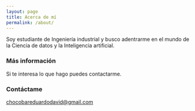 ```yaml
---
layout: page
title: Acerca de mí
permalink: /about/
---
```


Soy estudiante de Ingeniería industrial y busco adentrarme en el mundo de la Ciencia de datos y la Inteligencia artificial.


### Más información

Si te interesa lo que hago puedes contactarme.

### Contáctame

[chocobareduardodavid@gmail.com](mailto:chocobareduardodavid@gmail.com)
